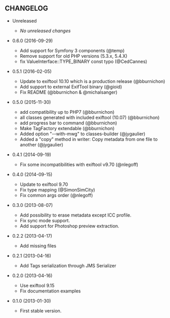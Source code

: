 CHANGELOG
---------
* Unreleased
  * *No unreleased changes*

* 0.6.0 (2016-09-29)

  * Add support for Symfony 3 components (@temp)
  * Remove support for old PHP versions (5.3.x, 5.4.X)
  * fix ValueInterface::TYPE_BINARY const typo (@CedCannes)

* 0.5.1 (2016-02-05)

  * Update to exiftool 10.10 which is a production release (@bburnichon)
  * Add support to external ExifTool binary (@gioid)
  * Fix README (@bburnichon & @michalsanger)

* 0.5.0 (2015-11-30)

  * add compatibility up to PHP7 (@bburnichon)
  * all classes generated with included exiftool (10.07) (@bburnichon)
  * add progress bar to command (@bburnichon)
  * Make TagFactory extendable (@bburnichon)
  * Added option "--with-mwg" to classes-builder (@jygaulier)
  * Added a "copy" method in writer: Copy metadata from one file to another (@jygaulier)

* 0.4.1 (2014-09-19)

  * Fix some incompatibilities with exiftool v9.70 (@nlegoff)

* 0.4.0 (2014-09-15)

  * Update to exiftool 9.70
  * Fix type mapping (@SimonSimCity)
  * Fix common args order (@nlegoff)

* 0.3.0 (2013-08-07)

  * Add possibility to erase metadata except ICC profile.
  * Fix sync mode support.
  * Add support for Photoshop preview extraction.

* 0.2.2 (2013-04-17)

  * Add missing files

* 0.2.1 (2013-04-16)

  * Add Tags serialization through JMS Serializer

* 0.2.0 (2013-04-16)

  * Use exiftool 9.15
  * Fix documentation examples

* 0.1.0 (2013-01-30)

  * First stable version.
